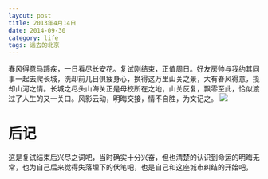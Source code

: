 ```yaml
---
layout: post
title: 2013年4月14日
date: 2014-09-30
category: life
tags: 远去的北京
---
```

春风得意马蹄疾，一日看尽长安花。<!--more-->复试刚结束，正值周日。好友房帅与我约其同事一起去爬长城，洗却前几日俱疲身心，换得这万里山关之景，大有春风得意，揽却山河之情。长城之尽头山海关正是母校所在之地，山关反复，飘零至此，恰似渡过了人生的又一关口。风影云动，明晦交接，情不自胜，为文记之。
![]({{BASE_PATH}}/image/gone_beijing/201304141087.jpg)

# 后记
这是复试结束后兴尽之词吧，当时确实十分兴奋，但也清楚的认识到命运的明晦无常，也为自己后来觉得失落埋下的伏笔吧，也是自己和这座城市纠结的开始吧，
